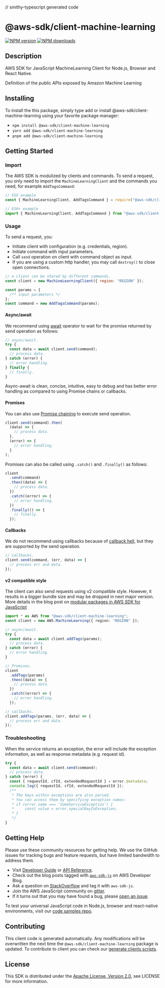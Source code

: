 // smithy-typescript generated code

# @aws-sdk/client-machine-learning

[![NPM version](https://img.shields.io/npm/v/@aws-sdk/client-machine-learning/latest.svg)](https://www.npmjs.com/package/@aws-sdk/client-machine-learning)
[![NPM downloads](https://img.shields.io/npm/dm/@aws-sdk/client-machine-learning.svg)](https://www.npmjs.com/package/@aws-sdk/client-machine-learning)

## Description

AWS SDK for JavaScript MachineLearning Client for Node.js, Browser and React Native.

Definition of the public APIs
exposed by Amazon Machine Learning

## Installing

To install the this package, simply type add or install @aws-sdk/client-machine-learning
using your favorite package manager:

- `npm install @aws-sdk/client-machine-learning`
- `yarn add @aws-sdk/client-machine-learning`
- `pnpm add @aws-sdk/client-machine-learning`

## Getting Started

### Import

The AWS SDK is modulized by clients and commands.
To send a request, you only need to import the `MachineLearningClient` and
the commands you need, for example `AddTagsCommand`:

```js
// ES5 example
const { MachineLearningClient, AddTagsCommand } = require("@aws-sdk/client-machine-learning");
```

```ts
// ES6+ example
import { MachineLearningClient, AddTagsCommand } from "@aws-sdk/client-machine-learning";
```

### Usage

To send a request, you:

- Initiate client with configuration (e.g. credentials, region).
- Initiate command with input parameters.
- Call `send` operation on client with command object as input.
- If you are using a custom http handler, you may call `destroy()` to close open connections.

```js
// a client can be shared by different commands.
const client = new MachineLearningClient({ region: "REGION" });

const params = {
  /** input parameters */
};
const command = new AddTagsCommand(params);
```

#### Async/await

We recommend using [await](https://developer.mozilla.org/en-US/docs/Web/JavaScript/Reference/Operators/await)
operator to wait for the promise returned by send operation as follows:

```js
// async/await.
try {
  const data = await client.send(command);
  // process data.
} catch (error) {
  // error handling.
} finally {
  // finally.
}
```

Async-await is clean, concise, intuitive, easy to debug and has better error handling
as compared to using Promise chains or callbacks.

#### Promises

You can also use [Promise chaining](https://developer.mozilla.org/en-US/docs/Web/JavaScript/Guide/Using_promises#chaining)
to execute send operation.

```js
client.send(command).then(
  (data) => {
    // process data.
  },
  (error) => {
    // error handling.
  }
);
```

Promises can also be called using `.catch()` and `.finally()` as follows:

```js
client
  .send(command)
  .then((data) => {
    // process data.
  })
  .catch((error) => {
    // error handling.
  })
  .finally(() => {
    // finally.
  });
```

#### Callbacks

We do not recommend using callbacks because of [callback hell](http://callbackhell.com/),
but they are supported by the send operation.

```js
// callbacks.
client.send(command, (err, data) => {
  // process err and data.
});
```

#### v2 compatible style

The client can also send requests using v2 compatible style.
However, it results in a bigger bundle size and may be dropped in next major version. More details in the blog post
on [modular packages in AWS SDK for JavaScript](https://aws.amazon.com/blogs/developer/modular-packages-in-aws-sdk-for-javascript/)

```ts
import * as AWS from "@aws-sdk/client-machine-learning";
const client = new AWS.MachineLearning({ region: "REGION" });

// async/await.
try {
  const data = await client.addTags(params);
  // process data.
} catch (error) {
  // error handling.
}

// Promises.
client
  .addTags(params)
  .then((data) => {
    // process data.
  })
  .catch((error) => {
    // error handling.
  });

// callbacks.
client.addTags(params, (err, data) => {
  // process err and data.
});
```

### Troubleshooting

When the service returns an exception, the error will include the exception information,
as well as response metadata (e.g. request id).

```js
try {
  const data = await client.send(command);
  // process data.
} catch (error) {
  const { requestId, cfId, extendedRequestId } = error.$metadata;
  console.log({ requestId, cfId, extendedRequestId });
  /**
   * The keys within exceptions are also parsed.
   * You can access them by specifying exception names:
   * if (error.name === 'SomeServiceException') {
   *     const value = error.specialKeyInException;
   * }
   */
}
```

## Getting Help

Please use these community resources for getting help.
We use the GitHub issues for tracking bugs and feature requests, but have limited bandwidth to address them.

- Visit [Developer Guide](https://docs.aws.amazon.com/sdk-for-javascript/v3/developer-guide/welcome.html)
  or [API Reference](https://docs.aws.amazon.com/AWSJavaScriptSDK/v3/latest/index.html).
- Check out the blog posts tagged with [`aws-sdk-js`](https://aws.amazon.com/blogs/developer/tag/aws-sdk-js/)
  on AWS Developer Blog.
- Ask a question on [StackOverflow](https://stackoverflow.com/questions/tagged/aws-sdk-js) and tag it with `aws-sdk-js`.
- Join the AWS JavaScript community on [gitter](https://gitter.im/aws/aws-sdk-js-v3).
- If it turns out that you may have found a bug, please [open an issue](https://github.com/aws/aws-sdk-js-v3/issues/new/choose).

To test your universal JavaScript code in Node.js, browser and react-native environments,
visit our [code samples repo](https://github.com/aws-samples/aws-sdk-js-tests).

## Contributing

This client code is generated automatically. Any modifications will be overwritten the next time the `@aws-sdk/client-machine-learning` package is updated.
To contribute to client you can check our [generate clients scripts](https://github.com/aws/aws-sdk-js-v3/tree/main/scripts/generate-clients).

## License

This SDK is distributed under the
[Apache License, Version 2.0](http://www.apache.org/licenses/LICENSE-2.0),
see LICENSE for more information.
